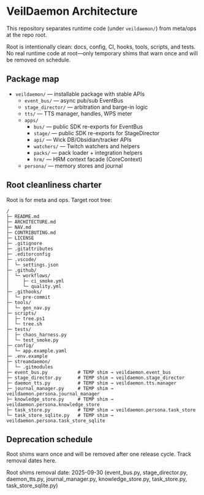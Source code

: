 # VeilDaemon Architecture

This repository separates runtime code (under `veildaemon/`) from meta/ops at the repo root.

Root is intentionally clean: docs, config, CI, hooks, tools, scripts, and tests. No real runtime code at root—only temporary shims that warn once and will be removed on schedule.

## Package map

- `veildaemon/` — installable package with stable APIs
  - `event_bus/` — async pub/sub EventBus
  - `stage_director/` — arbitration and barge-in logic
  - `tts/` — TTS manager, handles, WPS meter
  - `apps/`
    - `bus/` — public SDK re-exports for EventBus
    - `stage/` — public SDK re-exports for StageDirector
    - `api/` — Wick DB/Obsidian/tracker APIs
    - `watchers/` — Twitch watchers and helpers
    - `packs/` — pack loader + integration helpers
    - `hrm/` — HRM context facade (CoreContext)
  - `persona/` — memory stores and journal

## Root cleanliness charter

Root is for meta and ops. Target root tree:

```
/
├─ README.md
├─ ARCHITECTURE.md
├─ NAV.md
├─ CONTRIBUTING.md
├─ LICENSE
├─ .gitignore
├─ .gitattributes
├─ .editorconfig
├─ .vscode/
│  └─ settings.json
├─ .github/
│  └─ workflows/
│     ├─ ci_smoke.yml
│     └─ quality.yml
├─ .githooks/
│  └─ pre-commit
├─ tools/
│  └─ gen_nav.py
├─ scripts/
│  ├─ tree.ps1
│  └─ tree.sh
├─ tests/
│  ├─ chaos_harness.py
│  └─ test_smoke.py
├─ config/
│  └─ app.example.yaml
├─ .env.example
├─ streamdaemon/
│  └─ .gitmodules
├─ event_bus.py           # TEMP shim → veildaemon.event_bus
├─ stage_director.py      # TEMP shim → veildaemon.stage_director
├─ daemon_tts.py          # TEMP shim → veildaemon.tts.manager
├─ journal_manager.py     # TEMP shim → veildaemon.persona.journal_manager
├─ knowledge_store.py     # TEMP shim → veildaemon.persona.knowledge_store
├─ task_store.py          # TEMP shim → veildaemon.persona.task_store
└─ task_store_sqlite.py   # TEMP shim → veildaemon.persona.task_store_sqlite
```

## Deprecation schedule

Root shims warn once and will be removed after one release cycle. Track removal dates here.

Root shims removal date: 2025-09-30 (event_bus.py, stage_director.py, daemon_tts.py, journal_manager.py, knowledge_store.py, task_store.py, task_store_sqlite.py)

